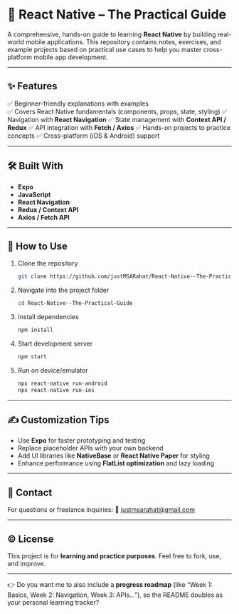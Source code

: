 # 📱 React Native – The Practical Guide

A comprehensive, hands-on guide to learning **React Native** by building real-world mobile applications. This repository contains notes, exercises, and example projects based on practical use cases to help you master cross-platform mobile app development.

---

## ✨ Features

✅ Beginner-friendly explanations with examples </br>
✅ Covers React Native fundamentals (components, props, state, styling)
✅ Navigation with **React Navigation**
✅ State management with **Context API / Redux**
✅ API integration with **Fetch / Axios**
✅ Hands-on projects to practice concepts
✅ Cross-platform (iOS & Android) support

---

## 🛠️ Built With

* **Expo**
* **JavaScript**
* **React Navigation**
* **Redux / Context API**
* **Axios / Fetch API**

---

## 🧠 How to Use

1. Clone the repository

   ```bash
   git clone https://github.com/justMSARahat/React-Native--The-Practical-Guide.git
   ```
2. Navigate into the project folder

   ```bash
   cd React-Native--The-Practical-Guide
   ```
3. Install dependencies

   ```bash
   npm install
   ```
4. Start development server

   ```bash
   npm start
   ```
5. Run on device/emulator

   ```bash
   npx react-native run-android
   npx react-native run-ios
   ```

---

## ✍️ Customization Tips

* Use **Expo** for faster prototyping and testing
* Replace placeholder APIs with your own backend
* Add UI libraries like **NativeBase** or **React Native Paper** for styling
* Enhance performance using **FlatList optimization** and lazy loading

---

## 📩 Contact

For questions or freelance inquiries:
📧 [justmsarahat@gmail.com](mailto:justmsarahat@gmail.com)

---

## © License

This project is for **learning and practice purposes**. Feel free to fork, use, and improve.

---

👉 Do you want me to also include a **progress roadmap** (like “Week 1: Basics, Week 2: Navigation, Week 3: APIs…”), so the README doubles as your personal learning tracker?
